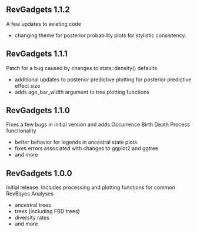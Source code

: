 ## RevGadgets 1.1.2
A few updates to existing code 

* changing theme for posterior probability plots for stylistic consistency. 

## RevGadgets 1.1.1
Patch for a bug caused by changes to stats::density() defaults.

* additional updates to posterior predictive plotting for posterior predictive effect size
* adds age_bar_width argument to tree plotting functions

## RevGadgets 1.1.0
Fixes a few bugs in initial version and adds Occurrence Birth Death Process functionality

* better behavior for legends in ancestral state plots 
* fixes errors associated with changes to ggplot2 and ggtree 
* and more 

## RevGadgets 1.0.0
Initial release. Includes processing and plotting functions for common RevBayes Analyses

* ancestral trees
* trees (including FBD trees)
* diversity rates
* and more